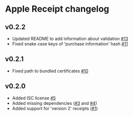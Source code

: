 # Apple Receipt changelog

## v0.2.2

- Updated README to add information about validation [\#13](https://github.com/koenrh/apple_receipt/pull/13)
- Fixed snake case keys of 'purchase information' hash [\#11](https://github.com/koenrh/apple_receipt/pull/11)

## v0.2.1

- Fixed path to bundled certificates [\#10](https://github.com/koenrh/apple_receipt/pull/10)

## v0.2.0

- Added ISC license [\#5](https://github.com/koenrh/apple_receipt/pull/5)
- Added missing dependencies ([\#3](https://github.com/koenrh/apple_receipt/pull/3) and [\#4](https://github.com/koenrh/apple_receipt/pull/4))
- Added support for 'version 2' receipts ([\#1](https://github.com/koenrh/apple_receipt/pull/1))
